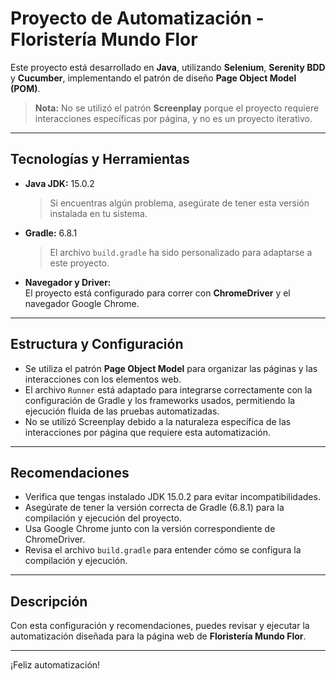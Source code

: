 # Proyecto de Automatización - Floristería Mundo Flor

Este proyecto está desarrollado en **Java**, utilizando **Selenium**, **Serenity BDD** y **Cucumber**, implementando el patrón de diseño **Page Object Model (POM)**. 

> **Nota:** No se utilizó el patrón **Screenplay** porque el proyecto requiere interacciones específicas por página, y no es un proyecto iterativo.

---

## Tecnologías y Herramientas

- **Java JDK:** 15.0.2  
  > Si encuentras algún problema, asegúrate de tener esta versión instalada en tu sistema.

- **Gradle:** 6.8.1  
  > El archivo `build.gradle` ha sido personalizado para adaptarse a este proyecto.

- **Navegador y Driver:**  
  El proyecto está configurado para correr con **ChromeDriver** y el navegador Google Chrome.

---

## Estructura y Configuración

- Se utiliza el patrón **Page Object Model** para organizar las páginas y las interacciones con los elementos web.
- El archivo `Runner` está adaptado para integrarse correctamente con la configuración de Gradle y los frameworks usados, permitiendo la ejecución fluida de las pruebas automatizadas.
- No se utilizó Screenplay debido a la naturaleza específica de las interacciones por página que requiere esta automatización.

---

## Recomendaciones

- Verifica que tengas instalado JDK 15.0.2 para evitar incompatibilidades.
- Asegúrate de tener la versión correcta de Gradle (6.8.1) para la compilación y ejecución del proyecto.
- Usa Google Chrome junto con la versión correspondiente de ChromeDriver.
- Revisa el archivo `build.gradle` para entender cómo se configura la compilación y ejecución.

---

## Descripción

Con esta configuración y recomendaciones, puedes revisar y ejecutar la automatización diseñada para la página web de **Floristería Mundo Flor**.

---

¡Feliz automatización!

